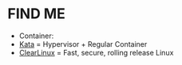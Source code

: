 FIND ME
=======
* Container: 
*   [Kata](https://katacontainers.io) = Hypervisor + Regular Container
*   [ClearLinux](htts://clearlinux.org) = Fast, secure, rolling release Linux

